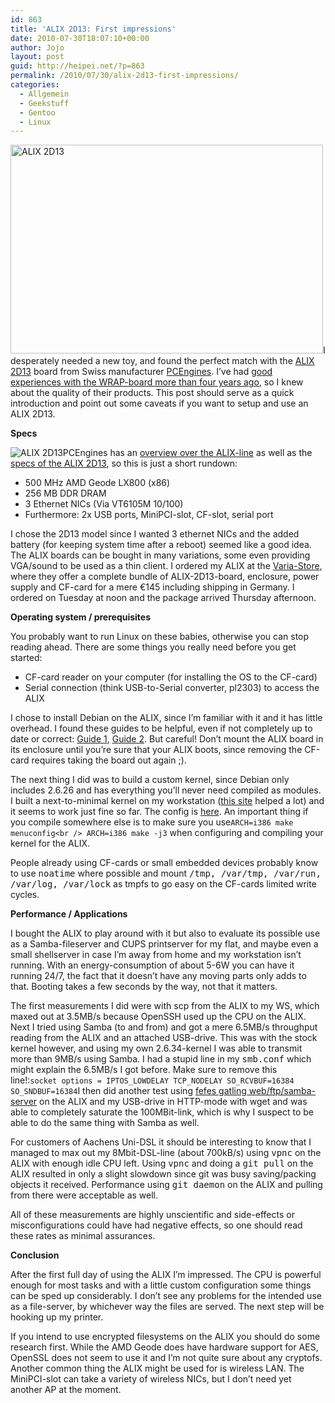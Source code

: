 ```yaml
---
id: 863
title: 'ALIX 2D13: First impressions'
date: 2010-07-30T18:07:10+00:00
author: Jojo
layout: post
guid: http://heipei.net/?p=863
permalink: /2010/07/30/alix-2d13-first-impressions/
categories:
  - Allgemein
  - Geekstuff
  - Gentoo
  - Linux
---
```

[<img src="https://farm5.static.flickr.com/4154/4842861201_eaa6258442.jpg" width="500" height="334" alt="ALIX 2D13" class="aligncenter" />](https://secure.flickr.com/photos/heipei/4842861201/ "ALIX 2D13 by heipei, on Flickr")I desperately needed a new toy, and found the perfect match with the [ALIX 2D13](http://pcengines.ch/alix2d13.htm) board from Swiss manufacturer [PCEngines](http://pcengines.ch/index.htm). I&#8217;ve had [good experiences with the WRAP-board more than four years ago](https://heipei.net/2006/03/09/wireless-router-application-platform-wrap/), so I knew about the quality of their products. This post should serve as a quick introduction and point out some caveats if you want to setup and use an ALIX 2D13.

**Specs**
  
<img src="https://heipei.net/weblog/alix2d13.jpg" alt="ALIX 2D13" class="alignright" />PCEngines has an [overview over the ALIX-line](http://www.pcengines.ch/alix.htm) as well as the [specs of the ALIX 2D13](http://www.pcengines.ch/alix2d13.htm), so this is just a short rundown: 

  * 500 MHz AMD Geode LX800 (x86)
  * 256 MB DDR DRAM
  * 3 Ethernet NICs (Via VT6105M 10/100)
  * Furthermore: 2x USB ports, MiniPCI-slot, CF-slot, serial port

I chose the 2D13 model since I wanted 3 ethernet NICs and the added battery (for keeping system time after a reboot) seemed like a good idea. The ALIX boards can be bought in many variations, some even providing VGA/sound to be used as a thin client. I ordered my ALIX at the [Varia-Store](http://varia-store.com/), where they offer a complete bundle of ALIX-2D13-board, enclosure, power supply and CF-card for a mere €145 including shipping in Germany. I ordered on Tuesday at noon and the package arrived Thursday afternoon.

<!--more-->


  
**Operating system / prerequisites**
  
You probably want to run Linux on these babies, otherwise you can stop reading ahead. There are some things you really need before you get started: 

  * CF-card reader on your computer (for installing the OS to the CF-card)
  * Serial connection (think USB-to-Serial converter, pl2303) to access the ALIX

I chose to install Debian on the ALIX, since I&#8217;m familiar with it and it has little overhead. I found these guides to be helpful, even if not completely up to date or correct: [Guide 1](http://peter.molnar.cc/2008/04/11/installing-debian-gnulinux-on-a-alix-board/), [Guide 2](http://mac.tuxfinder.com/wordpress/2009/06/11/installing-linux-debian-lenny-on-an-alix-board/). But careful! Don&#8217;t mount the ALIX board in its enclosure until you&#8217;re sure that your ALIX boots, since removing the CF-card requires taking the board out again ;).
  
The next thing I did was to build a custom kernel, since Debian only includes 2.6.26 and has everything you&#8217;ll never need compiled as modules. I built a next-to-minimal kernel on my workstation ([this site](http://tinkering-is-fun.blogspot.com/2009/12/configuring-linux-kernel-for-use-on.html) helped a lot) and it seems to work just fine so far. The config is [here](https://heipei.net/files/config-2.6.34-alix2d13.txt). An important thing if you compile somewhere else is to make sure you use`ARCH=i386 make menuconfig<br />
ARCH=i386 make -j3` when configuring and compiling your kernel for the ALIX.
  
People already using CF-cards or small embedded devices probably know to use <tt>noatime</tt> where possible and mount <tt>/tmp, /var/tmp, /var/run, /var/log, /var/lock</tt> as tmpfs to go easy on the CF-cards limited write cycles.

**Performance / Applications**
  
I bought the ALIX to play around with it but also to evaluate its possible use as a Samba-fileserver and CUPS printserver for my flat, and maybe even a small shellserver in case I&#8217;m away from home and my workstation isn&#8217;t running. With an energy-consumption of about 5-6W you can have it running 24/7, the fact that it doesn&#8217;t have any moving parts only adds to that. Booting takes a few seconds by the way, not that it matters.

The first measurements I did were with scp from the ALIX to my WS, which maxed out at 3.5MB/s because OpenSSH used up the CPU on the ALIX. Next I tried using Samba (to and from) and got a mere 6.5MB/s throughput reading from the ALIX and an attached USB-drive. This was with the stock kernel however, and using my own 2.6.34-kernel I was able to transmit more than 9MB/s using Samba. I had a stupid line in my <tt>smb.conf</tt> which might explain the 6.5MB/s I got before. Make sure to remove this line!:`socket options = IPTOS_LOWDELAY TCP_NODELAY SO_RCVBUF=16384 SO_SNDBUF=16384`I then did another test using [fefes gatling web/ftp/samba-server](http://www.fefe.de/gatling/) on the ALIX and my USB-drive in HTTP-mode with wget and was able to completely saturate the 100MBit-link, which is why I suspect to be able to do the same thing with Samba as well.
  
For customers of Aachens Uni-DSL it should be interesting to know that I managed to max out my 8Mbit-DSL-line (about 700kB/s) using <tt>vpnc</tt> on the ALIX with enough idle CPU left. Using <tt>vpnc</tt> and doing a <tt>git pull</tt> on the ALIX resulted in only a slight slowdown since git was busy saving/packing objects it received. Performance using <tt>git daemon</tt> on the ALIX and pulling from there were acceptable as well.

All of these measurements are highly unscientific and side-effects or misconfigurations could have had negative effects, so one should read these rates as minimal assurances.

**Conclusion**
  
After the first full day of using the ALIX I&#8217;m impressed. The CPU is powerful enough for most tasks and with a little custom configuration some things can be sped up considerably. I don&#8217;t see any problems for the intended use as a file-server, by whichever way the files are served. The next step will be hooking up my printer.

If you intend to use encrypted filesystems on the ALIX you should do some research first. While the AMD Geode does have hardware support for AES, OpenSSL does not seem to use it and I&#8217;m not quite sure about any cryptofs. Another common thing the ALIX might be used for is wireless LAN. The MiniPCI-slot can take a variety of wireless NICs, but I don&#8217;t need yet another AP at the moment.